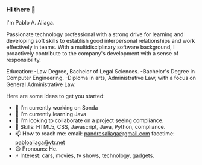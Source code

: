 ### Hi there 👋
I'm Pablo A. Aliaga.

Passionate technology professional with a strong drive for learning and developing soft skills to establish good interpersonal relationships and work effectively in teams. With a multidisciplinary software background, I proactively contribute to the company's development with a sense of responsibility.

Education:
-Law Degree, Bachelor of Legal Sciences.
-Bachelor's Degree in Computer Engineering.
-Diploma in arts,  Administrative Law, with a focus on General Administrative Law.


Here are some ideas to get you started:

- 🔭 I’m currently working on Sonda
- 🌱 I’m currently learning Java
- 👯 I’m looking to collaborate on a project seeing compliance.
- 🫡 Skills: HTML5, CSS, Javascript, Java, Python, compliance.
- 📫 How to reach me: email: pandresaliaga@gmail.com facetime: pabloaliaga@vtr.net
- 😄 Pronouns: He.
- ⚡ Interest: cars, movies, tv shows, technology, gadgets.

